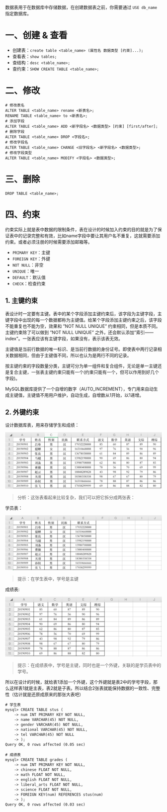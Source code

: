 数据表用于在数据库中存储数据，在创建数据表之前，你需要通过 `USE db_name` 指定数据库。

# 一、创建 & 查看

- 创建表：`create table <table_name> (属性名 数据类型 [约束]...);`
- 查看表：`show tables;`
- 查结构：`desc <table_name>;`
- 查约束：`SHOW CREATE TABLE <table_name>;`

# 二、修改

```mysql
# 修改表名
ALTER TABLE <table_name> rename <新表名>;
RENAME TABLE <table_name> to <新表名>;
# 添加字段
ALTER TABLE <table_name> ADD <新字段名> <数据类型> [约束] [first/after];
# 删除字段
ALTER TABLE <table_name> DROP <字段名>;
# 修改字段名
ALTER TABLE <table_name> CHANGE <旧字段名> <新字段名> <数据类型>;
# 修改字段类型
ALTER TABLE <table_name> MODIFY <字段名> <数据类型>;
```

# 三、删除

```mysql
DROP TABLE <table_name>;
```

# 四、约束

约束实际上就是表中数据的限制条件，表在设计的时候加入约束的目的就是为了保证表中的记录完整和有效，比如name字段中要让其用户名不重复，这就需要添加约束。或者必须注册的时候需要添加邮箱等。

- `PRIMARY KEY`：主键
- `FOREIGN KEY`：外键
- `NOT NULL`：非空
- `UNIQUE`：唯一
- `DEFAULT`：默认值
- `CHECK`：检查约束

## 1. 主键约束

表设计时一定要有主键。表中的某个字段添加主键约束后，该字段为主键字段，主键字段中出现的每一个数据都称为主键值。给某个字段添加主键约束之后，该字段不能重复也不能为空，效果和 ”NOT NULL UNIQUE” 约束相同，但是本质不同。主键约束除了可以做到 ”NOT NULL UNIQUE” 之外，还会默认添加”索引——index”。一张表应该有主键字段，如果没有，表示该表无效。

主键值是当前行数据的唯一标识、是当前行数据的身份证号。即使表中两行记录相关数据相同，但由于主键值不同，所以也认为是两行不同的记录。

按主键约束的字段数量分类，主键可分为单一组件和复合组件，无论是单一主键还是复合主键，一张表主键约束只能有一个(约束只能有一个，但可以作用到好几个字段)。

MySQL数据库提供了一个自增的数字（AUTO_INCREMENT），专门用来自动生成主键值，主键值不用用户维护，自动生成，自增数从1开始，以1递增。

## 2. 外键约束

设计数据库表，用来存储学生和成绩：

![](./IMGS/foreign_key_1.png)

> 分析：这张表看起来比较复杂，我们可以把它拆分成两张表：

学员表：

![](./IMGS/foreign_key_2.png)

> 提示：在学生表中，学号是主键

成绩表:

![](./IMGS/foreign_key_3.png)

> 提示：在成绩表中，学号是主键，同时也是一个外键，关联的是学员表中的学号。

所以在设计的时候，就给表1添加一个外键，这个外键就是表2中的学号字段，那么这样表1就是主表，表2就是子表。所以结合2张表就能保持数据的一致性、完整性（估计就是还原成原来的那张大表吧）

```mysql
# 学生表
mysql> CREATE TABLE stus (
    -> num INT PRIMARY KEY NOT NULL,
    -> name VARCHAR(45) NOT NULL,
    -> gender VARCHAR(45) NOT NULL,
    -> national VARCHAR(45) NOT NULL,
    -> tel VARCHAR(45) NOT NULL
  	-> );
Query OK, 0 rows affected (0.05 sec)

# 成绩表
mysql> CREATE TABLE grades (
    -> num INT PRIMARY KEY NOT NULL,
    -> chinese FLOAT NOT NULL,
    -> math FLOAT NOT NULL,
    -> english FLOAT NOT NULL,
    -> liberal_arts FLOAT NOT NULL,
    -> science FLOAT NOT NULL,
    -> FOREIGN KEY(num) REFERENCES stus(num)
    -> );
Query OK, 0 rows affected (0.03 sec)
```











